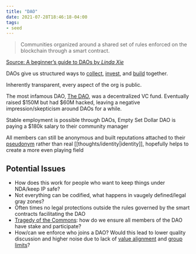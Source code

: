 ```yaml
---
title: "DAO"
date: 2021-07-28T18:46:18-04:00
tags:
- seed
---
```


> Communities organized around a shared set of rules enforced on the blockchain through a smart contract. 

[Source: A beginner’s guide to DAOs by *Linda Xie*](https://linda.mirror.xyz/Vh8K4leCGEO06_qSGx-vS5lvgUqhqkCz9ut81WwCP2o)

DAOs give us structured ways to [collect](https://foundation.app/blog/pleasrdao), [invest](https://metacartel.xyz/), and [build](https://raidguild.org/) together.

Inherently transparent, every aspect of the org is public.

The most infamous DAO, [The DAO](https://en.wikipedia.org/wiki/The_DAO_(organization)), was a decentralized VC fund. Eventually raised $150M but had $60M hacked, leaving a negative impression/skepticism around DAOs for a while.

Stable employment is possible through DAOs, Empty Set Dollar DAO is paying a $180k salary to their community manager

All members can still be anonymous and built reputations attached to their [pseudonym](thoughts/pseudonymity.md) rather than real [[thoughts/identity|identity]], hopefully helps to create a more even playing field

## Potential Issues
- How does this work for people who want to keep things under NDA/keep IP safe?
- Not everything can be codified, what happens in vaugely defined/legal gray zones?
- Often times no legal protections outside the rules governed by the smart contracts facilitating the DAO
- [Tragedy of the Commons](thoughts/tragedy%20of%20the%20commons.md): how do we ensure all members of the DAO have stake and participate?
- How/can we enforce who joins a DAO? Would this lead to lower quality discussion and higher noise due to lack of [value alignment](thoughts/value%20setting.md) and [group limits](thoughts/group%20limits.md)?